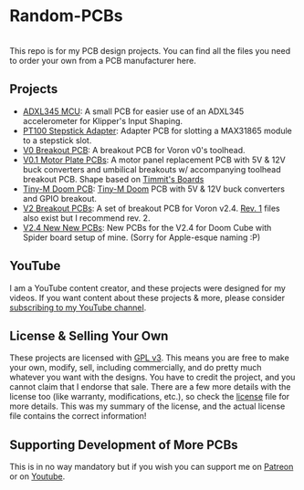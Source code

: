 # Random-PCBs
<br>This repo is for my PCB design projects. You can find all the files you need to order your own from a PCB manufacturer here.
<br>
## Projects
- [ADXL345 MCU](./ADXL345_MCU): A small PCB for easier use of an ADXL345 accelerometer for Klipper's Input Shaping.
- [PT100 Stepstick Adapter](./PT100-Adapter): Adapter PCB for slotting a MAX31865 module to a stepstick slot.
- [V0 Breakout PCB](./V0_Breakout_Board): A breakout PCB for Voron v0's toolhead.
- [V0.1 Motor Plate PCBs](./V0_New_Boards): A motor panel replacement PCB with 5V & 12V buck converters and umbilical breakouts w/ accompanying toolhead breakout PCB. Shape based on [Timmit's Boards](https://github.com/timmit99/Voron-Hardware/tree/V0-Umbilical)
- [Tiny-M Doom PCB](./Tiny-M_Doom_PCB): [Tiny-M Doom](https://github.com/xbst/Tiny-M-Doom) PCB with 5V & 12V buck converters and GPIO breakout.
- [V2 Breakout PCBs](./Voron_Boards_Rev2_Gerbers): A set of breakout PCB for Voron v2.4. [Rev. 1](./Voron_Boards_Rev1_Gerbers) files also exist but I recommend rev. 2.
- [V2.4 New New PCBs](./New_New_V2_PCBs): New PCBs for the V2.4 for Doom Cube with Spider board setup of mine. (Sorry for Apple-esque naming :P)

## YouTube
I am a YouTube content creator, and these projects were designed for my videos. If you want content about these projects & more, please consider [subscribing to my YouTube channel](https://www.youtube.com/channel/UClAWYmCkHjsbaX9Wz1df2mg).
<br>
## License & Selling Your Own
These projects are licensed with [GPL v3](./LICENSE). This means you are free to make your own, modify, sell, including commercially, and do pretty much whatever you want with the designs. You have to credit the project, and you cannot claim that I endorse that sale. There are a few more details with the license too (like warranty, modifications, etc.), so check the [license](./LICENSE) file for more details. This was my summary of the license, and the actual license file contains the correct information!
<br>
## Supporting Development of More PCBs
This is in no way mandatory but if you wish you can support me on [Patreon](https://www.patreon.com/isikstech) or on [Youtube](https://www.youtube.com/channel/UClAWYmCkHjsbaX9Wz1df2mg/join).
